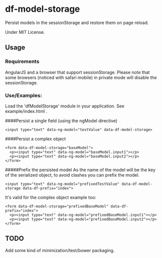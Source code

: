df-model-storage
================

Persist models in the sessionStorage and restore them on page reload.

Under MIT License.

## Usage

### Requirements
AngularJS and a browser that support sessionStorage. 
Please note that some browsers (noticed with safari mobile) in private mode will disable the sessionStorage.


### Use/Examples:

Load the 'dfModelStorage' module in your application. See example/index.html .


####Persist a single field (using the ngModel directive)

```
<input type="text" data-ng-model="testValue" data-df-model-storage>
```

####Persist a complex object

```
<form data-df-model-storage="baseModel">
  <p><input type="text" data-ng-model="baseModel.input1"></p>
  <p><input type="text" data-ng-model="baseModel.input2"></p>
</form>
```


#####Prefix the persisted model
As the name of the model will be the key of the serialized object, to avoid clashes you can prefix the model.

```
<input type="text" data-ng-model="prefixedTestValue" data-df-model-storage data-df-prefix="index">
```

It's valid for the complex object example too:

```
<form data-df-model-storage="prefixedBaseModel" data-df-prefix="index">
  <p><input type="text" data-ng-model="prefixedBaseModel.input1"></p>
  <p><input type="text" data-ng-model="prefixedBaseModel.input2"></p>
</form>
```

## TODO

Add some kind of minimization/test/bower packaging.